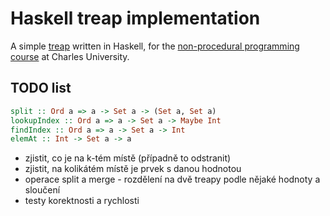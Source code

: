 # Haskell treap implementation
A simple [treap](https://en.wikipedia.org/wiki/Treap) written in Haskell, for the [non-procedural programming course](https://is.cuni.cz/studium/predmety/index.php?do=predmet&kod=NPRG005&skr=2017&fak=11320) at Charles University.

## TODO list
```Haskell
split :: Ord a => a -> Set a -> (Set a, Set a) 
lookupIndex :: Ord a => a -> Set a -> Maybe Int
findIndex :: Ord a => a -> Set a -> Int
elemAt :: Int -> Set a -> a 
```
- zjistit, co je na k-tém místě (případně to odstranit)
- zjistit, na kolikátém místě je prvek s danou hodnotou
- operace split a merge - rozdělení na dvě treapy podle nějaké hodnoty a sloučení
- testy korektnosti a rychlosti

